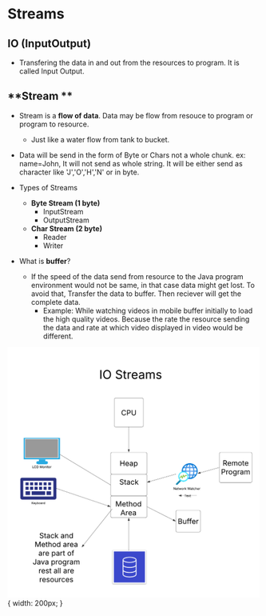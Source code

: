 # Streams

## **IO (InputOutput)**
- Transfering the data in and out from the resources to program. It is called Input Output.

## **Stream **
- Stream is a **flow of data**. Data may be flow from resouce to program or program to resource. 
    - Just like a water flow from tank to bucket.
- Data will be send in the form of Byte or Chars not a whole chunk. ex: name=John, It will not send as whole string. It will be either send as character like 'J','O','H','N' or in byte. 
- Types of Streams
    - **Byte Stream (1 byte)**
        - InputStream
        - OutputStream
    - **Char Stream (2 byte)**
        - Reader
        - Writer

- What is **buffer**?
    - If the speed of the data send from resource to the Java program environment would not be same, in that case data might get lost. To avoid that, Transfer the data to buffer. Then reciever will get the complete data.
        - Example: While watching videos in mobile buffer initially to load the high quality videos. Because the rate the resource sending the data and rate at which video displayed in video would be different.      
 
 ![IO Stream Flow!](../Images/IO_Streams_ss.png "IO Stream"){ width: 200px; }